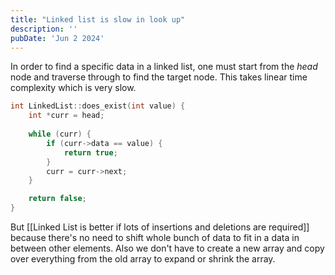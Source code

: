 ```yaml
---
title: "Linked list is slow in look up"
description: ''
pubDate: 'Jun 2 2024'
---
```


In order to find a specific data in a linked list, one must start from the _head_ node and traverse through to find the target node. This takes linear time complexity which is very slow. 

```cpp
int LinkedList::does_exist(int value) {
	int *curr = head;
	
	while (curr) {
		if (curr->data == value) {
			return true;
		}
		curr = curr->next;
	}

	return false;
}
```

But [[Linked List is better if lots of insertions and deletions are required]] because there's no need to shift whole bunch of data to fit in a data in between other elements. Also we don't have to create a new array and copy over everything from the old array to expand or shrink the array.